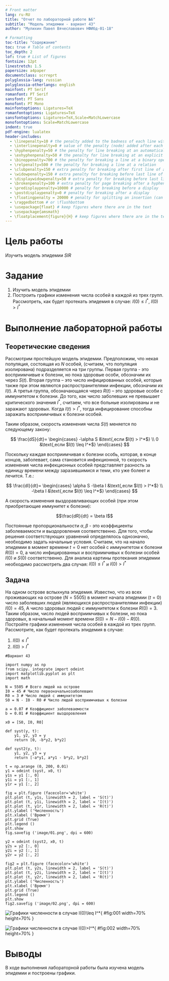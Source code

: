 ```yaml
---
# Front matter
lang: ru-RU
title: "Отчет по лабораторной работе №6"
subtitle: "Модель эпидемии - вариант 43"
author: "Мулихин Павел Вячеславович НФИбд-01-18"

# Formatting
toc-title: "Содержание"
toc: true # Table of contents
toc_depth: 2
lof: true # List of figures
fontsize: 12pt
linestretch: 1.5
papersize: a4paper
documentclass: scrreprt
polyglossia-lang: russian
polyglossia-otherlangs: english
mainfont: PT Serif
romanfont: PT Serif
sansfont: PT Sans
monofont: PT Mono
mainfontoptions: Ligatures=TeX
romanfontoptions: Ligatures=TeX
sansfontoptions: Ligatures=TeX,Scale=MatchLowercase
monofontoptions: Scale=MatchLowercase
indent: true
pdf-engine: lualatex
header-includes:
  - \linepenalty=10 # the penalty added to the badness of each line within a paragraph (no associated penalty node) Increasing the υalue makes tex try to haυe fewer lines in the paragraph.
  - \interlinepenalty=0 # υalue of the penalty (node) added after each line of a paragraph.
  - \hyphenpenalty=50 # the penalty for line breaking at an automatically inserted hyphen
  - \exhyphenpenalty=50 # the penalty for line breaking at an explicit hyphen
  - \binoppenalty=700 # the penalty for breaking a line at a binary operator
  - \relpenalty=500 # the penalty for breaking a line at a relation
  - \clubpenalty=150 # extra penalty for breaking after first line of a paragraph
  - \widowpenalty=150 # extra penalty for breaking before last line of a paragraph
  - \displaywidowpenalty=50 # extra penalty for breaking before last line before a display math
  - \brokenpenalty=100 # extra penalty for page breaking after a hyphenated line
  - \predisplaypenalty=10000 # penalty for breaking before a display
  - \postdisplaypenalty=0 # penalty for breaking after a display
  - \floatingpenalty = 20000 # penalty for splitting an insertion (can only be split footnote in standard LaTeX)
  - \raggedbottom # or \flushbottom
  - \usepackage{float} # keep figures where there are in the text
  - \usepackage{amsmath}
  - \floatplacement{figure}{H} # keep figures where there are in the text
---
```


# Цель работы

Изучить модель эпидемии $SIR$

# Задание

1.  Изучить модель эпидемии
2.  Построить графики изменения числа особей в каждой из трех групп. Рассмотреть, как будет протекать эпидемия в случае: $I(0)\leq I^*$, $I(0)>I^*$


# Выполнение лабораторной работы

## Теоретические сведения

Рассмотрим простейшую модель эпидемии. Предположим, что некая популяция, состоящая из $N$ особей, (считаем, что популяция изолирована) подразделяется на три группы. Первая группа - это восприимчивые к болезни, но пока здоровые особи, обозначим их через $S(t)$. Вторая группа – это число инфицированных особей, которые также при этом являются распространителями инфекции, обозначим их $I(t)$. А третья группа, обозначающаяся через $R(t)$ – это здоровые особи с иммунитетом к болезни. 
До того, как число заболевших не превышает критического значения $I^*$, считаем, что все больные изолированы и не заражают здоровых. Когда $I(t)> I^*$, тогда инфицирование способны заражать восприимчивых к болезни особей. 

Таким образом, скорость изменения числа $S(t)$ меняется по следующему закону:

$$
\frac{dS}{dt}=
 \begin{cases}
  -\alpha S &\text{,если $I(t) > I^*$}
  \\   
  0 &\text{,если $I(t) \leq I^*$}
 \end{cases}
$$

Поскольку каждая восприимчивая к болезни особь, которая, в конце концов, заболевает, сама становится инфекционной, то скорость изменения числа инфекционных особей представляет разность за единицу времени между заразившимися и теми, кто уже болеет и лечится. Т.е.:

$$
\frac{dI}{dt}=
 \begin{cases}
  \alpha S -\beta I &\text{,если $I(t) > I^*$}
  \\   
  -\beta I &\text{,если $I(t) \leq I^*$}
 \end{cases}
$$

А скорость изменения выздоравливающих особей (при этом приобретающие иммунитет к болезни):

$$\frac{dR}{dt} = \beta I$$

Постоянные пропорциональности $\alpha, \beta$ - это коэффициенты заболеваемости и выздоровления соответственно. Для того, чтобы решения соответствующих уравнений определялось однозначно, необходимо задать начальные условия. Считаем, что на начало эпидемии в момент времени $t=0$ нет особей с иммунитетом к болезни $R(0)=0$, а число инфицированных и восприимчивых к болезни особей $I(0)$ и $S(0)$ соответственно. Для анализа картины протекания эпидемии необходимо рассмотреть два случая:  $I(0) \leq I^*$ и  $I(0)>I^*$

## Задача

На одном острове вспыхнула эпидемия. Известно, что из всех проживающих на острове $(N=5505)$ в момент начала эпидемии $(t=0)$ число заболевших людей (являющихся распространителями инфекции) $I(0)=45$, А число здоровых людей с иммунитетом к болезни $R(0)=3$. Таким образом, число людей восприимчивых к болезни, но пока здоровых, в начальный момент времени $S(0)=N-I(0)-R(0)$.
Постройте графики изменения числа особей в каждой из трех групп.
Рассмотрите, как будет протекать эпидемия в случае:
1.  $I(0)\leq I^*$
2.  $I(0)>I^*$

```
#Вариант 43

import numpy as np
from scipy. integrate import odeint
import matplotlib.pyplot as plt
import math

N = 5505 # Всего людей на острове
I0 = 45 # Число первоначальнозаболевших
R0 = 3 # Число людей с иммунитетом
S0 = N - I0 - R0 # Число людей восприимчивых к болезни

a = 0.07 # Kоэффициент заболеваемости 
b = 0.01 # Коэффициент выздоровления

x0 = [S0, I0, R0]

def syst(y, t):
    y1, y2, y3 = y
    return [0, -b*y2, b*y2]

def syst2(y, t):
    y1, y2, y3 = y
    return [-a*y1, a*y1 - b*y2, b*y2]

t = np.arange (0, 200, 0.01)
y1 = odeint (syst, x0, t)
y1s = y1 [:, 0]
y1i = y1 [:, 1]
y1r = y1 [:, 2]

fig = plt.figure (facecolor='white')
plt.plot (t, y1s, linewidth = 2, label = 'S(t)')
plt.plot (t, y1i, linewidth = 2, label = 'I(t)')
plt.plot (t, y1r, linewidth = 2, label = 'R(t)')
plt.ylabel ('Численность')
plt.xlabel ('Время')
plt.grid (True)
plt.legend ()
plt.show
fig.savefig ('image/01.png', dpi = 600)

y2 = odeint (syst2, x0, t)
y2s = y2 [:, 0]
y2i = y2 [:, 1]
y2r = y2 [:, 2]

fig2 = plt.figure (facecolor='white')
plt.plot (t, y2s, linewidth = 2, label = 'S(t)')
plt.plot (t, y2i, linewidth = 2, label = 'I(t)')
plt.plot (t, y2r, linewidth = 2, label = 'R(t)')
plt.ylabel ('Численность')
plt.xlabel ('Время')
plt.grid (True)
plt.legend ()
plt.show
fig2.savefig ('image/02.png', dpi = 600)
```

![Графики численности в случае $I(0)\leq I^*$](image/01.png){ #fig:001 width=70% height=70% }

![Графики численности в случае $I(0)>I^*$](image/02.png){ #fig:002 width=70% height=70% }


# Выводы
В ходе выполнения лабораторной работы была изучена модель эпидемии и построены графики.
